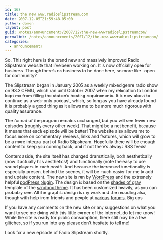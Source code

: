 ```yaml
---
id: 168
title: the new www.radioslipstream.com
date: 2007-12-05T21:59:48-05:00
author: damon
layout: post
guid: /notes/announcements/2007/12/the-new-wwwradioslipstreamcom/
permalink: /notes/announcements/2007/12/the-new-wwwradioslipstreamcom/
categories:
  - announcements
---
```

So. This right here is the brand new and massively improved Radio Slipstream website that I’ve been working on. It is now officially open for business. Though there’s no business to be done here, so more like.. open for community?

The Slipstream began in January 2005 as a weekly mixed genre radio show on 93.3 CFMU, which ran until October 2007 when my relocation to London kept me from filling the station’s hosting requirements. It is now about to continue as a web-only podcast, which, so long as you have already found it is probably a good thing as it allows me to be more much rigorous with quality assurance.

The format of the program remains unchanged, but you will see fewer new episodes (roughly every other week). That might be a net benefit, because it means that each episode will be better! The website also allows me to focus more on commentary, reviews, links and features, which will grow to be a more integral part of Radio Slipstream. Hopefully there will be enough content to keep you coming back, and if not there’s always RSS feeds!

Content aside, the site itself has changed dramatically, both aesthetically (now it actually has aesthetics!) and functionally (note the easy to use sound players in each post!). And because the increased functionality is especially present behind the scenes, it will be much easier for me to add and update content. The new site is run by [WordPress](http://wordpress.org/) and the extremely helpful [podPress plugin](http://www.mightyseek.com/podpress/). The design is based on the [shades of gray](http://lesliefranke.com/2007/08/shades-of-gray-for-wordpress-sandbox/) template of the [sandbox theme](http://www.plaintxt.org/themes/sandbox/). It has been customized heavily, as you can probably see. All the graphic design is my work and the recoding also, though with help from friends and people at [various](http://forums.techguy.org/) [forums](http://wordpress.org/support/). Big ups.

If you have any comments on the new site or any suggestions on what you want to see me doing with this little corner of the internet, do let me know! While the site is ready for public consumption, there still may be a few glitches, so if you run into any please don’t hesitate to tell me!

Look for a new episode of Radio Slipstream shortly.